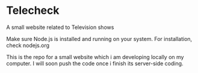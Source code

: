 # Telecheck
A small website related to Television shows


Make sure Node.js is installed and running on your system. For installation, check nodejs.org

This is the repo for a small website which i am developing locally on my computer.
I will soon push the code once i finish its server-side coding.
